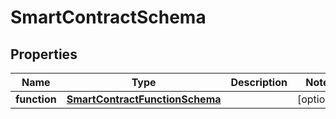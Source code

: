 
# SmartContractSchema

## Properties
Name | Type | Description | Notes
------------ | ------------- | ------------- | -------------
**function** | [**SmartContractFunctionSchema**](SmartContractFunctionSchema.md) |  |  [optional]



